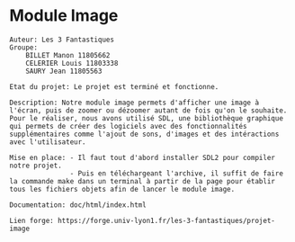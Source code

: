 # Module Image
    Auteur: Les 3 Fantastiques 
    Groupe: 
        BILLET Manon 11805662
        CELERIER Louis 11803338
        SAURY Jean 11805563
    
    Etat du projet: Le projet est terminé et fonctionne. 

    Description: Notre module image permets d'afficher une image à l'écran, puis de zoomer ou dézoomer autant de fois qu'on le souhaite.
    Pour le réaliser, nous avons utilisé SDL, une bibliothèque graphique qui permets de créer des logiciels avec des fonctionnalités supplémentaires comme l'ajout de sons, d'images et des intéractions avec l'utilisateur.
    
    Mise en place: - Il faut tout d'abord installer SDL2 pour compiler notre projet. 
                   - Puis en téléchargeant l'archive, il suffit de faire la commande make dans un terminal à partir de la page pour établir tous les fichiers objets afin de lancer le module image. 
    
    Documentation: doc/html/index.html

    Lien forge: https://forge.univ-lyon1.fr/les-3-fantastiques/projet-image
